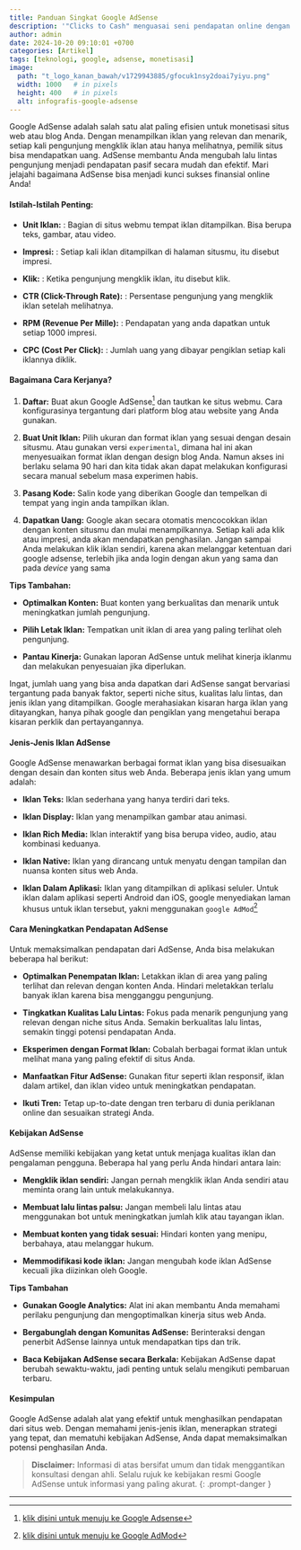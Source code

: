 ```yaml
---
title: Panduan Singkat Google AdSense
description: '"Clicks to Cash" menguasai seni pendapatan online dengan google adsense.'
author: admin
date: 2024-10-20 09:10:01 +0700
categories: [Artikel]
tags: [teknologi, google, adsense, monetisasi]
image:
  path: "t_logo_kanan_bawah/v1729943885/gfocuk1nsy2doai7yiyu.png"
  width: 1000   # in pixels
  height: 400   # in pixels
  alt: infografis-google-adsense
---
```


Google AdSense adalah salah satu alat paling efisien untuk monetisasi situs web atau blog Anda. Dengan menampilkan iklan yang relevan dan menarik, setiap kali pengunjung mengklik iklan atau hanya melihatnya, pemilik situs bisa mendapatkan uang. AdSense membantu Anda mengubah lalu lintas pengunjung menjadi pendapatan pasif secara mudah dan efektif. Mari jelajahi bagaimana AdSense bisa menjadi kunci sukses finansial online Anda!

#### **Istilah-Istilah Penting:**

* **Unit Iklan:**
  : Bagian di situs webmu tempat iklan ditampilkan. Bisa berupa teks, gambar, atau video.

* **Impresi:** 
  : Setiap kali iklan ditampilkan di halaman situsmu, itu disebut impresi.

* **Klik:** 
  : Ketika pengunjung mengklik iklan, itu disebut klik.

* **CTR (Click-Through Rate):** 
  : Persentase pengunjung yang mengklik iklan setelah melihatnya.

* **RPM (Revenue Per Mille):** 
  : Pendapatan yang anda dapatkan untuk setiap 1000 impresi.

* **CPC (Cost Per Click):** 
  : Jumlah uang yang dibayar pengiklan setiap kali iklannya diklik.

#### **Bagaimana Cara Kerjanya?**

1. **Daftar:** 
   Buat akun Google AdSense[^1] dan tautkan ke situs webmu. Cara konfigurasinya tergantung dari platform blog atau website yang Anda gunakan. 

2. **Buat Unit Iklan:** 
   Pilih ukuran dan format iklan yang sesuai dengan desain situsmu. Atau gunakan versi `experimental`, dimana hal ini akan menyesuaikan format iklan dengan design blog Anda. Namun akses ini berlaku selama 90 hari dan kita tidak akan dapat melakukan konfigurasi secara manual sebelum masa experimen habis.

3. **Pasang Kode:** 
   Salin kode yang diberikan Google dan tempelkan di tempat yang ingin anda tampilkan iklan.

4. **Dapatkan Uang:** 
   Google akan secara otomatis mencocokkan iklan dengan konten situsmu dan mulai menampilkannya. Setiap kali ada klik atau impresi, anda akan mendapatkan penghasilan. Jangan sampai Anda melakukan klik iklan sendiri, karena akan melanggar ketentuan dari google adsense, terlebih jika anda login dengan akun yang sama dan pada *device* yang sama

**Tips Tambahan:**
* **Optimalkan Konten:** 
  Buat konten yang berkualitas dan menarik untuk meningkatkan jumlah pengunjung.

* **Pilih Letak Iklan:**
  Tempatkan unit iklan di area yang paling terlihat oleh pengunjung.

* **Pantau Kinerja:**
  Gunakan laporan AdSense untuk melihat kinerja iklanmu dan melakukan penyesuaian jika diperlukan.

Ingat, jumlah uang yang bisa anda dapatkan dari AdSense sangat bervariasi tergantung pada banyak faktor, seperti niche situs, kualitas lalu lintas, dan jenis iklan yang ditampilkan. Google merahasiakan kisaran harga iklan yang ditayangkan, hanya pihak google dan pengiklan yang mengetahui berapa kisaran perklik dan pertayangannya.

#### **Jenis-Jenis Iklan AdSense**

Google AdSense menawarkan berbagai format iklan yang bisa disesuaikan dengan desain dan konten situs web Anda. Beberapa jenis iklan yang umum adalah:

* **Iklan Teks:** 
  Iklan sederhana yang hanya terdiri dari teks.

* **Iklan Display:**
  Iklan yang menampilkan gambar atau animasi.

* **Iklan Rich Media:**
  Iklan interaktif yang bisa berupa video, audio, atau kombinasi keduanya.

* **Iklan Native:**
  Iklan yang dirancang untuk menyatu dengan tampilan dan nuansa konten situs web Anda.

* **Iklan Dalam Aplikasi:**
  Iklan yang ditampilkan di aplikasi seluler. Untuk iklan dalam aplikasi seperti Android dan iOS, google menyediakan laman khusus untuk iklan tersebut, yakni menggunakan `google AdMod`[^2]


#### **Cara Meningkatkan Pendapatan AdSense**

Untuk memaksimalkan pendapatan dari AdSense, Anda bisa melakukan beberapa hal berikut:

* **Optimalkan Penempatan Iklan:**
  Letakkan iklan di area yang paling terlihat dan relevan dengan konten Anda. Hindari meletakkan terlalu banyak iklan karena bisa mengganggu pengunjung.

* **Tingkatkan Kualitas Lalu Lintas:**
  Fokus pada menarik pengunjung yang relevan dengan niche situs Anda. Semakin berkualitas lalu lintas, semakin tinggi potensi pendapatan Anda.

* **Eksperimen dengan Format Iklan:**
  Cobalah berbagai format iklan untuk melihat mana yang paling efektif di situs Anda.

* **Manfaatkan Fitur AdSense:** 
  Gunakan fitur seperti iklan responsif, iklan dalam artikel, dan iklan video untuk meningkatkan pendapatan.

* **Ikuti Tren:** 
  Tetap up-to-date dengan tren terbaru di dunia periklanan online dan sesuaikan strategi Anda.


#### **Kebijakan AdSense**

AdSense memiliki kebijakan yang ketat untuk menjaga kualitas iklan dan pengalaman pengguna. Beberapa hal yang perlu Anda hindari antara lain:

* **Mengklik iklan sendiri:** 
  Jangan pernah mengklik iklan Anda sendiri atau meminta orang lain untuk melakukannya.

* **Membuat lalu lintas palsu:**
  Jangan membeli lalu lintas atau menggunakan bot untuk meningkatkan jumlah klik atau tayangan iklan.

* **Membuat konten yang tidak sesuai:**
  Hindari konten yang menipu, berbahaya, atau melanggar hukum.

* **Memmodifikasi kode iklan:**
  Jangan mengubah kode iklan AdSense kecuali jika diizinkan oleh Google.


**Tips Tambahan**
* **Gunakan Google Analytics:** 
  Alat ini akan membantu Anda memahami perilaku pengunjung dan mengoptimalkan kinerja situs web Anda.

* **Bergabunglah dengan Komunitas AdSense:** 
  Berinteraksi dengan penerbit AdSense lainnya untuk mendapatkan tips dan trik.

* **Baca Kebijakan AdSense secara Berkala:**
  Kebijakan AdSense dapat berubah sewaktu-waktu, jadi penting untuk selalu mengikuti pembaruan terbaru.

#### **Kesimpulan**

Google AdSense adalah alat yang efektif untuk menghasilkan pendapatan dari situs web. Dengan memahami jenis-jenis iklan, menerapkan strategi yang tepat, dan mematuhi kebijakan AdSense, Anda dapat memaksimalkan potensi penghasilan Anda.

> **Disclaimer:** 
> Informasi di atas bersifat umum dan tidak menggantikan konsultasi dengan ahli. Selalu rujuk ke kebijakan resmi Google AdSense untuk informasi yang paling akurat.
{: .prompt-danger }

---
[^1]: [klik disini untuk menuju ke Google Adsense](https://adsense.google.com/start/)
[^2]: [klik disini untuk menuju ke Google AdMod](https://admob.google.com/home/)